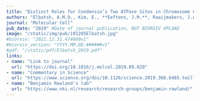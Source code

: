 ```yaml
---
title: "Distinct Roles for Condensin’s Two ATPase Sites in Chromosome Condensation"
authors: "Elbatsh, A.M.O., Kim, E., **Eeftens, J.M.**, Raaijmakers, J.A., Weide, R.H. van der, García-Nieto, A., Bravo, S., Ganji, M., Bos, J. uit de, Teunissen, H., Medema, R.H., Wit, E. de, Haering, C.H., Dekker, C., Rowland, B.D."
journal: "Molecular Cell"
pub_date: "2019" #Date of journal publication, NOT BIORXIV UPLOAD
image: "/static/img/pub/191205Elbatsh.jpg"
#biorxiv: "2021.12.31.474660v1"
#biorxiv_version: "YYYY.MM.DD.######v1"
#pdf: "/static/pdf/Elbatsh_2019.pdf"
links:
- name: "Link to journal"
  url: "https://doi.org/10.1016/j.molcel.2019.09.020"
- name: "Commentary in Science"
  url: "https://www.science.org/doi/10.1126/science.2019.366.6465.twil"
- name: "Benjamin Rowland's lab"
  url: "https://www.nki.nl/research/research-groups/benjamin-rowland/"
---
```

